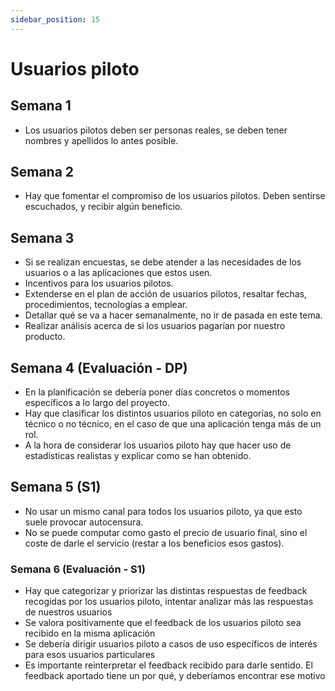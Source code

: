 ```yaml
---
sidebar_position: 15
---
```


# Usuarios piloto

## Semana 1

- Los usuarios pilotos deben ser personas reales, se deben tener nombres y apellidos lo antes posible.

## Semana 2

- Hay que fomentar el compromiso de los usuarios pilotos. Deben sentirse escuchados, y recibir algún beneficio.

## Semana 3

- Si se realizan encuestas, se debe atender a las necesidades de los usuarios o a las aplicaciones que estos usen.
- Incentivos para los usuarios pilotos.
- Extenderse en el plan de acción de usuarios pilotos, resaltar fechas, procedimientos, tecnologías a emplear.
- Detallar qué se va a hacer semanalmente, no ir de pasada en este tema.
- Realizar análisis acerca de si los usuarios pagarían por nuestro producto.

## Semana 4 (Evaluación - DP)

- En la planificación se debería poner días concretos o momentos específicos a lo largo del proyecto.
- Hay que clasificar los distintos usuarios piloto en categorías, no solo en técnico o no técnico, en el caso de que una aplicación tenga más de un rol.
- A la hora de considerar los usuarios piloto hay que hacer uso de estadísticas realistas y explicar como se han obtenido.

## Semana 5 (S1)

- No usar un mismo canal para todos los usuarios piloto, ya que esto suele provocar autocensura.
- No se puede computar como gasto el precio de usuario final, sino el coste de darle el servicio (restar a los beneficios esos gastos).

### Semana 6 (Evaluación - S1)

- Hay que categorizar y priorizar las distintas respuestas de feedback recogidas por los usuarios piloto, intentar analizar más las respuestas de nuestros usuarios
- Se valora positivamente que el feedback de los usuarios piloto sea recibido en la misma aplicación
- Se debería dirigir usuarios piloto a casos de uso específicos de interés para esos usuarios particulares
- Es importante reinterpretar el feedback recibido para darle sentido. El feedback aportado tiene un por qué, y deberíamos encontrar ese motivo